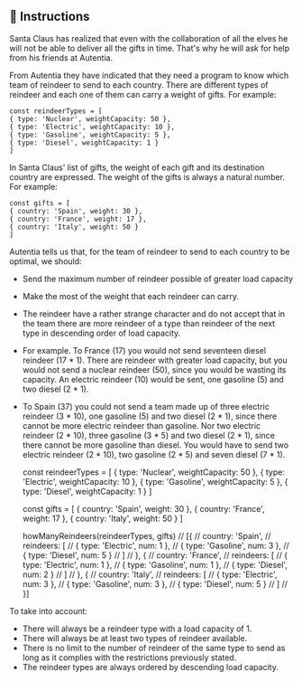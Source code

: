 ## 🔢 Instructions
Santa Claus has realized that even with the collaboration of all the elves he will not be able to deliver all the gifts in time. That's why he will ask for help from his friends at Autentia.

From Autentia they have indicated that they need a program to know which team of reindeer to send to each country. There are different types of reindeer and each one of them can carry a weight of gifts. For example:

    const reindeerTypes = [
    { type: 'Nuclear', weightCapacity: 50 },
    { type: 'Electric', weightCapacity: 10 },
    { type: 'Gasoline', weightCapacity: 5 },
    { type: 'Diesel', weightCapacity: 1 }
    ]

In Santa Claus' list of gifts, the weight of each gift and its destination country are expressed. The weight of the gifts is always a natural number. For example:

    const gifts = [
    { country: 'Spain', weight: 30 },
    { country: 'France', weight: 17 },
    { country: 'Italy', weight: 50 }
    ]

Autentia tells us that, for the team of reindeer to send to each country to be optimal, we should:

- Send the maximum number of reindeer possible of greater load capacity
- Make the most of the weight that each reindeer can carry.
- The reindeer have a rather strange character and do not accept that in the team there are more reindeer of a type than reindeer of the next type in descending order of load capacity.
- For example. To France (17) you would not send seventeen diesel reindeer (17 * 1). There are reindeer with greater load capacity, but you would not send a nuclear reindeer (50), since you would be wasting its capacity. An electric reindeer (10) would be sent, one gasoline (5) and two diesel (2 * 1).
- To Spain (37) you could not send a team made up of three electric reindeer (3 * 10), one gasoline (5) and two diesel (2 * 1), since there cannot be more electric reindeer than gasoline. Nor two electric reindeer (2 * 10), three gasoline (3 * 5) and two diesel (2 * 1), since there cannot be more gasoline than diesel. You would have to send two electric reindeer (2 * 10), two gasoline (2 * 5) and seven diesel (7 * 1).

    const reindeerTypes = [
    { type: 'Nuclear', weightCapacity: 50 },
    { type: 'Electric', weightCapacity: 10 },
    { type: 'Gasoline', weightCapacity: 5 },
    { type: 'Diesel', weightCapacity: 1 }
    ]

    const gifts = [
    { country: 'Spain', weight: 30 },
    { country: 'France', weight: 17 },
    { country: 'Italy', weight: 50 }
    ]

    howManyReindeers(reindeerTypes, gifts)
    // [{
    //   country: 'Spain',
    //   reindeers: [
    //     { type: 'Electric', num: 1 },
    //     { type: 'Gasoline', num: 3 },
    //     { type: 'Diesel', num: 5 }
    //   ]
    // }, {
    //   country: 'France',
    //   reindeers: [
    //     { type: 'Electric', num: 1 },
    //     { type: 'Gasoline', num: 1 },
    //     { type: 'Diesel', num: 2 }
    //   ]
    //  }, {
    //   country: 'Italy',
    //   reindeers: [
    //     { type: 'Electric', num: 3 },
    //     { type: 'Gasoline', num: 3 },
    //     { type: 'Diesel', num: 5 }
    //   ]
    // }]

To take into account:
- There will always be a reindeer type with a load capacity of 1.
- There will always be at least two types of reindeer available.
- There is no limit to the number of reindeer of the same type to send as long as it complies with the restrictions previously stated.
- The reindeer types are always ordered by descending load capacity.